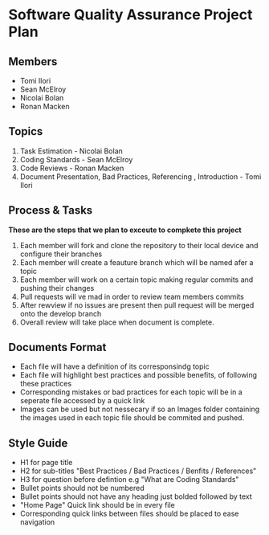 # Software Quality Assurance Project Plan

## Members
* Tomi Ilori
* Sean McElroy
* Nicolai Bolan
* Ronan Macken

## Topics
1. Task Estimation - Nicolai Bolan
2. Coding Standards - Sean McElroy
3. Code Reviews - Ronan Macken
4. Document Presentation, Bad Practices, Referencing , Introduction - Tomi Ilori

## Process & Tasks

**These are the steps that we plan to exceute to compkete this project**
1. Each member will fork and clone the repository to their local device and configure their branches
2. Each member will create a feauture branch which will be named afer a topic
3. Each member will work on a certain topic making regular commits and pushing their changes
4. Pull requests will ve mad in order to review team members commits
5. After rewview if no issues are present then pull request will be merged onto the develop branch
6. Overall review will take place when document is complete.


## Documents Format
* Each file will have a definition of its corresponsindg topic
* Each file will highlight best practices and possible benefits, of following these practices
* Corresponding mistakes or bad practices for each topic will be in a seperate file accessed by a quick link
* Images can be used but not nessecary if so an Images folder containing the images used in each topic file should be commited and pushed.


## Style Guide
* H1 for page title
* H2 for sub-titles "Best Practices / Bad Practices / Benfits / References"
* H3 for question before defintion e.g "What are Coding Standards"
* Bullet points should not be numbered
* Bullet points should not have any heading just bolded followed by text
* "Home Page" Quick link should be in every file
* Corresponding quick links between files should be placed to ease navigation



